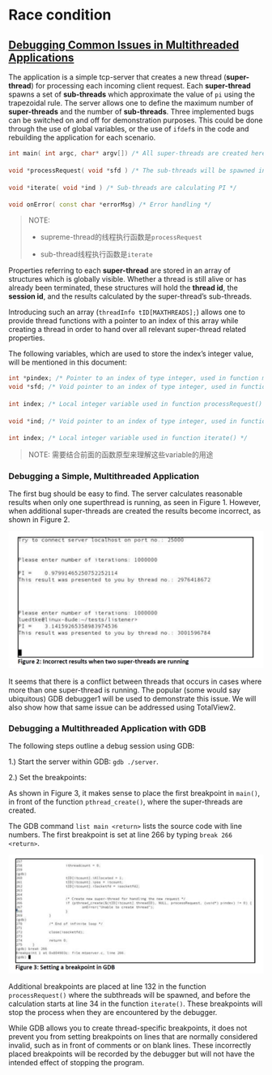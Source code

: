 # Race condition

## [Debugging Common Issues in Multithreaded Applications](https://totalview.io/sites/totalview/files/pdfs/white-paper-totalview-debugging-multithreaded-apps.pdf)

The application is a simple tcp-server that creates a new thread (**super-thread**) for processing each incoming client request. Each **super-thread** spawns a set of **sub-threads** which approximate the value of `pi` using the trapezoidal rule. The server allows one to define the maximum number of **super-threads** and the number of **sub-threads**. Three implemented bugs can be switched on and off for demonstration purposes. This could be done through the use of global variables, or the use of `ifdef`s in the code and
rebuilding the application for each scenario.

```C++
int main( int argc, char* argv[]) /* All super-threads are created here */
    
void *processRequest( void *sfd ) /* The sub-threads will be spawned in this function */
    
void *iterate( void *ind ) /* Sub-threads are calculating PI */
    
void onError( const char *errorMsg) /* Error handling */
```

> NOTE: 
>
> - supreme-thread的线程执行函数是`processRequest`
>
> - sub-thread线程执行函数是`iterate`

Properties referring to each **super-thread** are stored in an array of structures which is globally visible. Whether a thread is still alive or has already been terminated, these structures will hold the **thread id**, the **session id**, and the results calculated by the super-thread’s sub-threads.

Introducing such an array (`threadInfo tID[MAXTHREADS];`) allows one to provide thread functions with a pointer to an index of this array while creating a thread in order to hand over all relevant super-thread related properties.

The following variables, which are used to store the index’s integer value, will be mentioned in this document:

```c++
int *pindex; /* Pointer to an index of type integer, used in function main() as argument in pthread_create() */
void *sfd; /* Void pointer to an index of type integer, used in function processRequest() */

int index; /* Local integer variable used in function processRequest() */

void *ind; /* Void pointer to an index of type integer, used in function iterate() */

int index; /* Local integer variable used in function iterate() */
```

> NOTE: 需要结合前面的函数原型来理解这些variable的用途

### Debugging a Simple, Multithreaded Application

The first bug should be easy to find. The server calculates reasonable results when only one superthread is running, as seen in Figure 1. However, when additional super-threads are created the results become incorrect, as shown in Figure 2.

![](./Figure-2-Incorrect-results-when-two-super-threads-are-running.png)

It seems that there is a conflict between threads that occurs in cases where more than one super-thread is running. The popular (some would say ubiquitous) GDB debugger1 will be used to demonstrate this issue. We will also show how that same issue can be addressed using TotalView2.

### Debugging a Multithreaded Application with GDB

The following steps outline a debug session using GDB:

1.) Start the server within GDB: `gdb ./server`.

2.) Set the breakpoints:

As shown in Figure 3, it makes sense to place the first breakpoint in `main()`, in front of the function `pthread_create()`, where the super-threads are created. 

The GDB command `list main <return>` lists the source code with line numbers. The first breakpoint is set at line 266 by typing `break 266 <return>`.

![](./Figure-3-Setting-a-breakpoint-in-GDB.png)

Additional breakpoints are placed at line 132 in the function `processRequest()` where the subthreads will be spawned, and before the calculation starts at line 34 in the function `iterate()`. These breakpoints will stop the process when they are encountered by the debugger.

While GDB allows you to create thread-specific breakpoints, it does not prevent you from setting breakpoints on lines that are normally considered invalid, such as in front of comments or on blank lines. These incorrectly placed breakpoints will be recorded by the debugger but will not have the intended effect of stopping the program.

